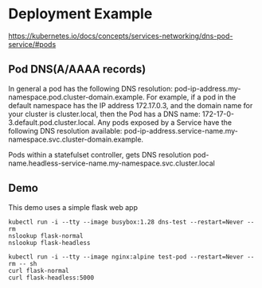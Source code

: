 # Deployment Example
https://kubernetes.io/docs/concepts/services-networking/dns-pod-service/#pods

## Pod DNS(A/AAAA records)
In general a pod has the following DNS resolution:
pod-ip-address.my-namespace.pod.cluster-domain.example.
For example, if a pod in the default namespace has the IP address 172.17.0.3, and the domain name for your cluster is cluster.local, then the Pod has a DNS name:
172-17-0-3.default.pod.cluster.local.
Any pods exposed by a Service have the following DNS resolution available:
pod-ip-address.service-name.my-namespace.svc.cluster-domain.example.

Pods within a statefulset controller, gets DNS resolution
pod-name.headless-service-name.my-namespace.svc.cluster.local
## Demo 
This demo uses a simple flask web app

```
kubectl run -i --tty --image busybox:1.28 dns-test --restart=Never --rm
nslookup flask-normal
nslookup flask-headless

kubectl run -i --tty --image nginx:alpine test-pod --restart=Never --rm -- sh
curl flask-normal
curl flask-headless:5000
```
